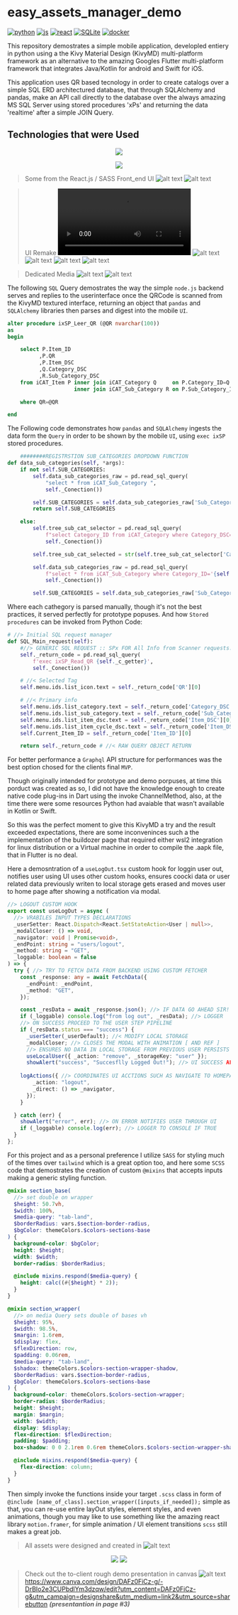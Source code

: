 # easy_assets_manager_demo

<p align="center">
  
  [![python](https://img.shields.io/badge/Python-mobile-3776AB.svg?style=for-the-badge&logo=python)](https://docker.com)
    [![js](https://img.shields.io/badge/javaScript-backend-F7DF1E.svg?style=for-the-badge&logo=javaScript)](https://docker.com)
    [![react](https://img.shields.io/badge/react-frontend-61DAFB.svg?style=for-the-badge&logo=react)](https://docker.com)
    [![SQLite](https://img.shields.io/badge/SQLite-database-003B57.svg?style=for-the-badge&logo=SQLite)](https://docker.com)
      [![docker](https://img.shields.io/badge/Docker-containers-2496ED.svg?style=for-the-badge&logo=docker)](https://docker.com)

  
</p>

This repository demostrates a simple mobile application,
developled entiery in python using a the Kivy Material Design (KivyMD) multi-platform framework as an alternative to the amazing Googles Flutter multi-platform framework that integrates Java/Kotlin for android and Swift for iOS.


This application uses QR based tecnology in order to create catalogs over a simple SQL ERD architectured database, that through SQLAlchemy and pandas, make an API call directly to the database over the always amazing MS SQL Server using stored procedures 'xPs' and returning the data 'realtime' after a simple JOIN Query.

## Technologies that were Used
<p align='center'>
  <a href='https://skillicons.dev'>
    <img src='https://skillicons.dev/icons?i=py,sqlite,react,js,ts,express,sass' />
  </a>
</p>

<p align='center'>
  <a>
    <img src='frontend/public/media/avatar2.png'/>
  </a>
</p>


> Some from the React.js / SASS Front_end UI
![alt text](frontend/public/media/landing_page_One.png)
![alt text](frontend/public/media/side_nav_bar.png)

>UI Remake
<video src="frontend/src/assets/videos/Landing_UI_shot_01.mp4" title="Title"></video>
![alt text](frontend/public/media/UI_remake_desk.png)
![alt text](frontend/public/media/branding_page_one.png)
![alt text](frontend/public/media/IU_remake_tablet.png)
![alt text](frontend/public/media/assets_page_UI.png)


> Dedicated Media
![alt text](frontend/public/media/branding_two.png)
![alt text](frontend/public/media/branding_one.png)



The following ```SQL``` Query demostrates the way the simple ```node.js``` backend serves and replies to the userinterface once the QRCode is scanned from the KivyMD textured interface, returning an object that ```pandas``` and ```SQLAlchemy``` libraries then parses and digest into the mobile ```UI```.

```sql
alter procedure ixSP_Leer_QR (@QR nvarchar(100))
as
begin

	select P.Item_ID
	      ,P.QR
	      ,P.Item_DSC
		  ,Q.Category_DSC
		  ,R.Sub_Category_DSC
	from iCAT_Item P inner join iCAT_Category Q     on P.Category_ID=Q.Category_ID
	                 inner join iCAT_Sub_Category R on P.Sub_Category_ID=R.Sub_Category_ID

	where QR=@QR

end

```
The Following code demonstrates how ```pandas``` and ```SQLAlchemy``` ingests the data form the ```Query``` in order to be shown by the mobile ```UI```, using ```exec ixSP``` stored procedures.

```Python
    ########REGISTRSTION SUB_CATEGORIES DROPDOWN FUNCTION
def data_sub_categories(self, *args):
    if not self.SUB_CATEGORIES:
        self.data_sub_categories_raw = pd.read_sql_query(
            "select * from iCAT_Sub_Category ",
            self._Conection())

        self.SUB_CATEGORIES = self.data_sub_categories_raw['Sub_Category_DSC'].to_list()
        return self.SUB_CATEGORIES

    else:
        self.tree_sub_cat_selector = pd.read_sql_query(
            f"select Category_ID from iCAT_Category where Category_DSC='{self.category_requested}'",
            self._Conection())

        self.tree_sub_cat_selected = str(self.tree_sub_cat_selector['Category_ID'][0])

        self.data_sub_categories_raw = pd.read_sql_query(
            f"select * from iCAT_Sub_Category where Category_ID='{self.tree_sub_cat_selected}'",
            self._Conection())

        self.SUB_CATEGORIES = self.data_sub_categories_raw['Sub_Category_DSC'].to_list()

```
Where each cathegory is parsed manually, though it's not the best practices, it served perfectly for prototype popuses. And how ```Stored procedures``` can be invoked from Python Code:

```Python
# //> Initial SQL request manager
def SQL_Main_request(self):
    #//> GENERIC SQL REQUEST :: SPx FOR All Info from Scanner requests! ...
    self._return_code = pd.read_sql_query(
        f'exec ixSP_Read_QR {self._c_getter}',
        self._Conection())

    # //< Selected Tag
    self.menu.ids.list_icon.text = self._return_code['QR'][0]  

    # //< Primary info
    self.menu.ids.list_category.text = self._return_code['Category_DSC'][0]  # //< Tag from Category from
    self.menu.ids.list_sub_category.text = self._return_code['Sub_Category_DSC'][0]  # //< Tag from Category from
    self.menu.ids.list_item_dsc.text = self._return_code['Item_DSC'][0]  # //< Tag from sub_Category from
    self.menu.ids.list_item_cycle_dsc.text = self._return_code['Item_DSC'][0]
    self.Current_Item_ID = self._return_code['Item_ID'][0]

    return self._return_code # //< RAW QUERY OBJECT RETURN
```
For better performance a ```Graphql``` API structure for performances was the best option chosed for the clients final ```MVP```.

Though originally intended for prototype and demo porpuses, at time this porduct was created as so, I did not have the knowledge enough to create native code plug-ins in Dart using the invoke ChannelMethod, also, at the time there were some resources Python had avaiable that wasn't available in Kotlin or Swift.

So this was the perfect moment to give this KivyMD a try and the result exceeded expectations, there are some inconveninces such a the implementation of the buildozer page that required either wsl2 integration for linux distribution or a Virtual machine in order to compile the .aapk file, that in Flutter is no deal.

Here a demosntration of a ```useLogOut.tsx``` custom hook for loggin user out, notifies user using UI uses other custom hooks, ensures coocki data or user related data previously writen to local storage gets erased and moves user to home page after showing a notification via modal.
```typescript
//> LOGOUT CUSTOM HOOK
export const useLogOut = async (
  //> VRABILES INPUT TYPES DECLARATIONS
  _userSetter: React.Dispatch<React.SetStateAction<User | null>>,
  _modalCloser: () => void,
  _navigator: void | Promise<void>,
  _endPoint: string = "users/logout",
  _method: string = "GET",
  _loggable: boolean = false
) => {
  try { //> TRY TO FETCH DATA FROM BACKEND USING CUSTOM FETCHER
    const _response: any = await FetchData({
      _endPoint: _endPoint,
      _method: "GET",
    });

    const _resData = await _response.json(); //> IF DATA GO AHEAD SIR!
    if (_loggable) console.log("from log out", _resData); //> LOGGER
    //> ON SUCCESS PROCEED TO THE USER STEP PIPELINE
    if (_resData.status === "success") {
      _userSetter(_userDefault); //< MODIFY LOCAL STORAGE
      _modalCloser; //> CLOSES THE MODAL WITH ANIMATION [ AND REF ]
      //> ENSURES NO DATA IN LOCAL STORAGE FROM PREVIOUS USER PERSISTS
      useLocalUser({ _action: "remove", _storageKey: "user" });
      showAlert("success", "Succesflly Logged Out!"); //> UI SUCCESS ALERT
      
    logActions({ //> COORDINATES UI ACCTIONS SUCH AS NAVIGATE TO HOMEPAGE
        _action: "logout",
        _direct: () => _navigator,
      });
    }

  } catch (err) {
    showAlert("error", err); //> ON ERROR NOTIFIES USER THROUGH UI
    if (_loggable) console.log(err); //> LOGGER TO CONSOLE IF TRUE
  }
};

```
For this project and as a personal preference I utilize ```SASS``` for styling much of the times over ```tailwind``` which is a great option too, and here some ```SCSS``` code that demostrates the creation of custom ```@mixins``` that accepts inputs making a generic styling function.

```scss
@mixin section_base(
  //> set double on wrapper
  $height: 50.7vh,
  $width: 100%,
  $media-query: "tab-land",
  $borderRadius: vars.$section-border-radius,
  $bgColor: themeColors.$colors-sections-base
) {
  background-color: $bgColor;
  height: $height;
  width: $width;
  border-radius: $borderRadius;

  @include mixins.respond($media-query) {
    height: calc((#{$height} * 2));
  }
}

@mixin section_wrapper(
  //> on media Query sets double of bases vh
  $height: 95%,
  $width: 98.5%,
  $margin: 1.6rem,
  $display: flex,
  $flexDirection: row,
  $padding: 0.06rem,
  $media-query: "tab-land",
  $shadox: themeColors.$colors-section-wrapper-shadow,
  $borderRadius: vars.$section-border-radius,
  $bgColor: themeColors.$colors-sections-base
) {
  background-color: themeColors.$colors-section-wrapper;
  border-radius: $borderRadius;
  height: $height;
  margin: $margin;
  width: $width;
  display: $display;
  flex-direction: $flexDirection;
  padding: $padding;
  box-shadow: 0 0 2.1rem 0.6rem themeColors.$colors-section-wrapper-shadow;

  @include mixins.respond($media-query) {
    flex-direction: column;
  }
}
```
Then simply invoke the functions inside your target ```.scss``` class in form of ```@include [name_of_class].section_wrapper([inputs_if_needed]);``` simple as that, you can re-use entire layOut styles, element styles, and even animations, though you may like to use something like the amazing react library ```motion.framer```, for simple animation / UI element transitions ```scss``` still makes a great job.

> All assets were designed and created in
![alt text](frontend/public/media/logo_and_letters.png)

<p align='center'>
  <img src="https://img.shields.io/badge/Adobe%20Illustrator-FF9A00?style=for-the-badge&logo=adobe%20illustrator&logoColor=white" />
  <img src="https://img.shields.io/badge/Canva-%2300C4CC.svg?&style=for-the-badge&logo=Canva&logoColor=white" />

</p>

> Check out the to-client rough demo presentation in canvas
![alt text](frontend/public/media/presentation_ref.png)
https://www.canva.com/design/DAFz0FiCz-g/-DrBIo2e3CUPbdlYm3dzqw/edit?utm_content=DAFz0FiCz-g&utm_campaign=designshare&utm_medium=link2&utm_source=sharebutton
***(presentantion in page #3)***



